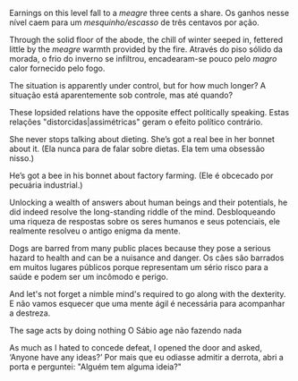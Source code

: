Earnings on this level fall to a *meagre* three cents a share.
Os ganhos nesse nível caem para um *mesquinho/escasso* de três centavos por ação.

Through the solid floor of the abode, the chill of winter seeped in, fettered little by the *meagre* warmth provided by the fire.
Através do piso sólido da morada, o frio do inverno se infiltrou, encadearam-se pouco pelo *magro* calor fornecido pelo fogo.

The situation is apparently under control, but for how much longer?
A situação está aparentemente sob controle, mas até quando?

These lopsided relations have the opposite effect politically speaking.
Estas relações "distorcidas|assimétricas" geram o efeito político contrário.

She never stops talking about dieting. She’s got a real bee in her bonnet about it. (Ela nunca para de falar sobre dietas. Ela tem uma obsessão nisso.)

He’s got a bee in his bonnet about factory farming. (Ele é obcecado por pecuária industrial.)

Unlocking a wealth of answers about human beings and their potentials, he did indeed resolve the long-standing riddle of the mind.
Desbloqueando uma riqueza de respostas sobre os seres humanos e seus potenciais, ele realmente resolveu o antigo enigma da mente.

Dogs are barred from many public places because they pose a serious hazard to health and can be a nuisance and danger.
Os cães são barrados em muitos lugares públicos porque representam um sério risco para a saúde e podem ser um incômodo e perigo.

And let's not forget a nimble mind's required to go along with the dexterity.
E não vamos esquecer que uma mente ágil é necessária para acompanhar a destreza.

The sage acts by doing nothing
O Sábio age não fazendo nada

As much as I hated to concede defeat, I opened the door and asked, ‘Anyone have any ideas?’
Por mais que eu odiasse admitir a derrota, abri a porta e perguntei: "Alguém tem alguma ideia?"
